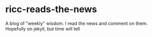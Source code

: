 # ricc-reads-the-news
A blog of "weekly" wisdom. I read the news and comment on them. Hopefully on jekyll, but time will tell
